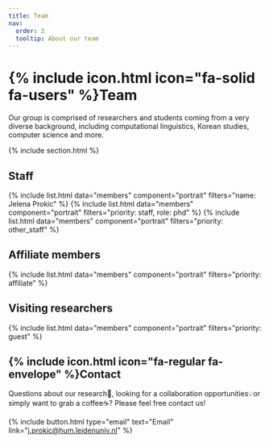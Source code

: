 ```yaml
---
title: Team
nav:
  order: 3
  tooltip: About our team
---
```


# {% include icon.html icon="fa-solid fa-users" %}Team

Our group is comprised of researchers and students coming from a very diverse background, including computational linguistics, Korean studies, computer science and more.

{% include section.html %}

## Staff
{% include list.html data="members" component="portrait" filters="name: Jelena Prokic" %}
{% include list.html data="members" component="portrait" filters="priority: staff, role: phd" %}
{% include list.html data="members" component="portrait" filters="priority: other_staff" %}


## Affiliate members
{% include list.html data="members" component="portrait" filters="priority: affiliate" %}
## Visiting researchers
{% include list.html data="members" component="portrait" filters="priority: guest" %}

## {% include icon.html icon="fa-regular fa-envelope" %}Contact

Questions about our research🔬, looking for a collaboration opportunities💡or simply want to grab a coffee☕? Please feel free contact us!

{%
  include button.html
  type="email"
  text="Email"
  link="j.prokic@hum.leidenuniv.nl"
%}